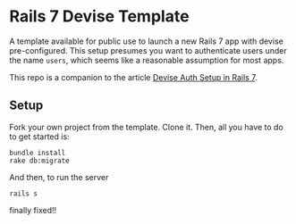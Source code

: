 # Rails 7 Devise Template
A template available for public use to launch a new Rails 7 app with devise pre-configured. This setup presumes you want to authenticate users under the name `users`, which seems like a reasonable assumption for most apps.

This repo is a companion to the article [Devise Auth Setup in Rails 7](https://medium.com/@nickfrancisci/devise-auth-setup-in-rails-7-44240aaed4be). 

## Setup
Fork your own project from the template. Clone it. Then, all you have to do to get started is:
```
bundle install
rake db:migrate
```

And then, to run the server
```
rails s
```
finally fixed!!
